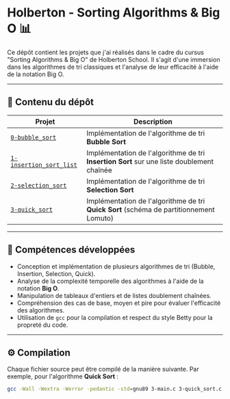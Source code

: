 # Holberton - Sorting Algorithms & Big O 📊

Ce dépôt contient les projets que j'ai réalisés dans le cadre du cursus "Sorting Algorithms & Big O" de Holberton School. Il s'agit d'une immersion dans les algorithmes de tri classiques et l'analyse de leur efficacité à l'aide de la notation Big O.

---

## 📁 Contenu du dépôt

| Projet | Description |
|--------|-------------|
| [`0-bubble_sort`](https://github.com/rpokman/holbertonschool-sorting_algorithms/tree/main/0-bubble_sort.c) | Implémentation de l'algorithme de tri **Bubble Sort** |
| [`1-insertion_sort_list`](https://github.com/rpokman/holbertonschool-sorting_algorithms/tree/main/1-insertion_sort_list.c) | Implémentation de l'algorithme de tri **Insertion Sort** sur une liste doublement chaînée |
| [`2-selection_sort`](https://github.com/rpokman/holbertonschool-sorting_algorithms/tree/main/2-selection_sort.c) | Implémentation de l'algorithme de tri **Selection Sort** |
| [`3-quick_sort`](https://github.com/rpokman/holbertonschool-sorting_algorithms/tree/main/3-quick_sort.c) | Implémentation de l'algorithme de tri **Quick Sort** (schéma de partitionnement Lomuto) |

---

## 🧠 Compétences développées

- Conception et implémentation de plusieurs algorithmes de tri (Bubble, Insertion, Selection, Quick).
- Analyse de la complexité temporelle des algorithmes à l'aide de la notation **Big O**.
- Manipulation de tableaux d'entiers et de listes doublement chaînées.
- Compréhension des cas de base, moyen et pire pour évaluer l'efficacité des algorithmes.
- Utilisation de `gcc` pour la compilation et respect du style Betty pour la propreté du code.

---

## ⚙️ Compilation

Chaque fichier source peut être compilé de la manière suivante. Par exemple, pour l'algorithme **Quick Sort** :

```bash
gcc -Wall -Wextra -Werror -pedantic -std=gnu89 3-main.c 3-quick_sort.c print_array.c -o quick_sort